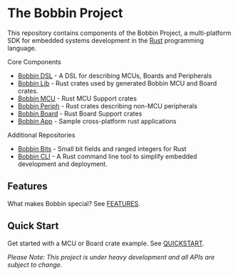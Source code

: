 # The Bobbin Project

This repository contains components of the Bobbin Project, a multi-platform SDK for
embedded systems development in the [Rust](https://www.rust-lang.org/en-US/) programming language.

Core Components

- [Bobbin DSL](./dsl/) - A DSL for describing MCUs, Boards and Peripherals
- [Bobbin Lib](./lib/) - Rust crates used by generated Bobbin MCU and Board crates.
- [Bobbin MCU](./mcu/) - Rust MCU Support crates
- [Bobbin Periph](./periph/) - Rust crates describing non-MCU peripherals
- [Bobbin Board](./board/) - Rust Board Support crates
- [Bobbin App](./app/) - Sample cross-platform rust applications

Additional Repositories

- [Bobbin Bits](https://github.com/bobbin-rs/bobbin-bits/) - Small bit fields and ranged integers for Rust
- [Bobbin CLI](https://github.com/bobbin-rs/bobbin-cli/) - A Rust command line tool to simplify embedded development and deployment.

## Features

What makes Bobbin special? See [FEATURES](./FEATURES.md).

## Quick Start

Get started with a MCU or Board crate example. See [QUICKSTART](./QUICKSTART.md).

_Please Note: This project is under heavy development and all APIs are subject to change._